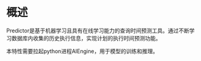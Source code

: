 # 概述<a name="ZH-CN_TOPIC_0289900501"></a>

Predictor是基于机器学习且具有在线学习能力的查询时间预测工具。通过不断学习数据库内收集的历史执行信息，实现计划的执行时间预测功能。

本特性需要拉起python进程AIEngine，用于模型的训练和推理。

